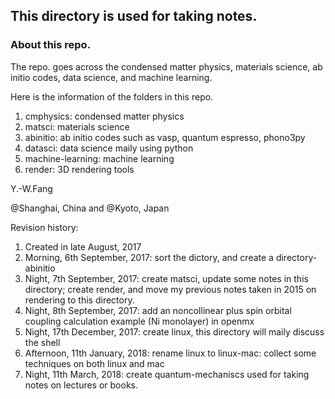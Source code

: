 ## This directory is used for taking notes.

### About this repo.

The repo. goes across the condensed matter physics, materials science, ab initio codes, data science, and machine learning.

Here is the information of the folders in this repo. 

1. cmphysics: condensed matter physics
2. matsci: materials science
3. abinitio: ab initio codes such as vasp, quantum espresso, phono3py
4. datasci: data science maily using python
5. machine-learning: machine learning
6. render: 3D rendering tools


Y.-W.Fang 

@Shanghai, China and @Kyoto, Japan


Revision history:
1. Created in late August, 2017
2. Morning, 6th September, 2017: sort the dictory, and create a directory-abinitio
3. Night, 7th September, 2017: create matsci, update some notes in this directory; create render, and move my previous notes taken in 2015 on rendering to this directory.
4. Night, 8th September, 2017: add an noncollinear plus spin orbital coupling calculation example (Ni monolayer) in openmx
5. Night, 17th December, 2017: create linux, this directory will maily discuss the shell
6. Afternoon, 11th January, 2018: rename linux to linux-mac: collect some techniques on both linux and mac
7. Night, 11th March, 2018: create quantum-mechaniscs used for taking notes on lectures or books.


